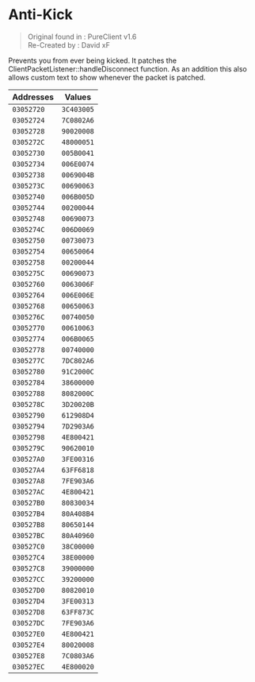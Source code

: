# Anti-Kick
> Original found in : PureClient v1.6
> <br/>
> Re-Created by : David xF

Prevents you from ever being kicked. It patches the ClientPacketListener::handleDisconnect function.
As an addition this also allows custom text to show whenever the packet is patched.

Addresses | Values
------------- | -------------
`03052720` | `3C403005`
`03052724` | `7C0802A6`
`03052728` | `90020008`
`0305272C` | `48000051`
`03052730` | `005B0041`
`03052734` | `006E0074`
`03052738` | `0069004B`
`0305273C` | `00690063`
`03052740` | `006B005D`
`03052744` | `00200044`
`03052748` | `00690073`
`0305274C` | `006D0069`
`03052750` | `00730073`
`03052754` | `00650064`
`03052758` | `00200044`
`0305275C` | `00690073`
`03052760` | `0063006F`
`03052764` | `006E006E`
`03052768` | `00650063`
`0305276C` | `00740050`
`03052770` | `00610063`
`03052774` | `006B0065`
`03052778` | `00740000`
`0305277C` | `7DC802A6`
`03052780` | `91C2000C`
`03052784` | `38600000`
`03052788` | `8082000C`
`0305278C` | `3D20020B`
`03052790` | `612908D4`
`03052794` | `7D2903A6`
`03052798` | `4E800421`
`0305279C` | `90620010`
`030527A0` | `3FE00316`
`030527A4` | `63FF6818`
`030527A8` | `7FE903A6`
`030527AC` | `4E800421`
`030527B0` | `80830034`
`030527B4` | `80A408B4`
`030527B8` | `80650144`
`030527BC` | `80A40960`
`030527C0` | `38C00000`
`030527C4` | `38E00000`
`030527C8` | `39000000`
`030527CC` | `39200000`
`030527D0` | `80820010`
`030527D4` | `3FE00313`
`030527D8` | `63FF873C`
`030527DC` | `7FE903A6`
`030527E0` | `4E800421`
`030527E4` | `80020008`
`030527E8` | `7C0803A6`
`030527EC` | `4E800020`
